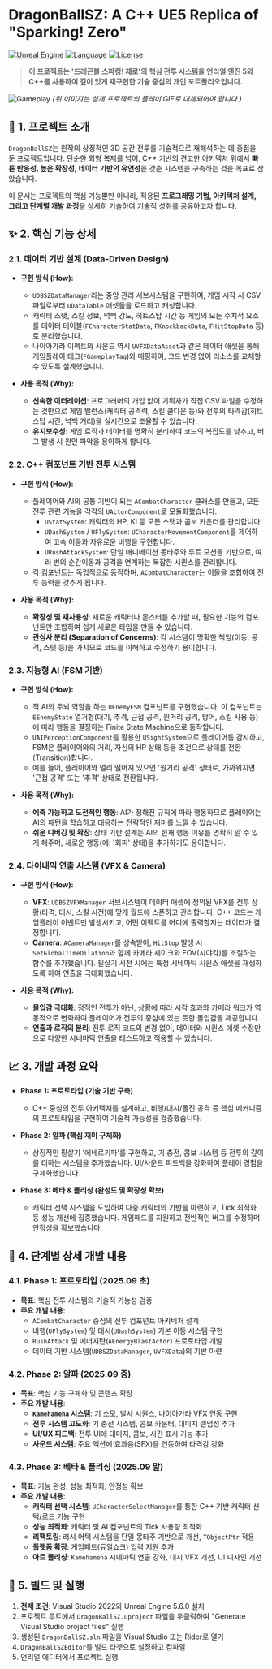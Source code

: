# DragonBallSZ: A C++ UE5 Replica of "Sparking! Zero"

[![Unreal Engine](https://img.shields.io/badge/Unreal%20Engine-5.6.0-blue.svg)](https://www.unrealengine.com/)
[![Language](https://img.shields.io/badge/C%2B%2B-20-blue.svg)](https://isocpp.org/)
[![License](https://img.shields.io/badge/License-MIT-green.svg)](LICENSE)

> **이 프로젝트는 '드래곤볼 스파킹! 제로'의 핵심 전투 시스템을 언리얼 엔진 5와 C++를 사용하여 깊이 있게 재구현한 기술 중심의 개인 포트폴리오입니다.**

![Gameplay](https://raw.githubusercontent.com/user/DragonBallSZ/main/Documents/Reference/GameTitle.jpg)
*(위 이미지는 실제 프로젝트의 플레이 GIF로 대체되어야 합니다.)*

## 📜 1. 프로젝트 소개

`DragonBallSZ`는 원작의 상징적인 3D 공간 전투를 기술적으로 재해석하는 데 중점을 둔 프로젝트입니다. 단순한 외형 복제를 넘어, C++ 기반의 견고한 아키텍처 위에서 **빠른 반응성, 높은 확장성, 데이터 기반의 유연성**을 갖춘 시스템을 구축하는 것을 목표로 삼았습니다.

이 문서는 프로젝트의 핵심 기능뿐만 아니라, 적용된 **프로그래밍 기법, 아키텍처 설계, 그리고 단계별 개발 과정**을 상세히 기술하여 기술적 성취를 공유하고자 합니다.

## ✨ 2. 핵심 기능 상세

### 2.1. 데이터 기반 설계 (Data-Driven Design)

- **구현 방식 (How):**
  - `UDBSZDataManager`라는 중앙 관리 서브시스템을 구현하여, 게임 시작 시 CSV 파일로부터 `UDataTable` 애셋들을 로드하고 캐싱합니다.
  - 캐릭터 스탯, 스킬 정보, 넉백 강도, 히트스탑 시간 등 게임의 모든 수치적 요소를 데이터 테이블(`FCharacterStatData`, `FKnockbackData`, `FHitStopData` 등)로 분리했습니다.
  - 나이아가라 이펙트와 사운드 역시 `UVFXDataAsset`과 같은 데이터 애셋을 통해 게임플레이 태그(`FGameplayTag`)와 매핑하여, 코드 변경 없이 리소스를 교체할 수 있도록 설계했습니다.

- **사용 목적 (Why):**
  - **신속한 이터레이션**: 프로그래머의 개입 없이 기획자가 직접 CSV 파일을 수정하는 것만으로 게임 밸런스(캐릭터 공격력, 스킬 쿨다운 등)와 전투의 타격감(히트스탑 시간, 넉백 거리)을 실시간으로 조율할 수 있습니다.
  - **유지보수성**: 게임 로직과 데이터를 명확히 분리하여 코드의 복잡도를 낮추고, 버그 발생 시 원인 파악을 용이하게 합니다.

### 2.2. C++ 컴포넌트 기반 전투 시스템

- **구현 방식 (How):**
  - 플레이어와 AI의 공통 기반이 되는 `ACombatCharacter` 클래스를 만들고, 모든 전투 관련 기능을 각각의 `UActorComponent`로 모듈화했습니다.
    - `UStatSystem`: 캐릭터의 HP, Ki 등 모든 스탯과 콤보 카운터를 관리합니다.
    - `UDashSystem` / `UFlySystem`: `UCharacterMovementComponent`를 제어하여 고속 이동과 자유로운 비행을 구현합니다.
    - `URushAttackSystem`: 단일 애니메이션 몽타주와 루트 모션을 기반으로, 여러 번의 순간이동과 공격을 연계하는 복잡한 시퀀스를 관리합니다.
  - 각 컴포넌트는 독립적으로 동작하며, `ACombatCharacter`는 이들을 조합하여 전투 능력을 갖추게 됩니다.

- **사용 목적 (Why):**
  - **확장성 및 재사용성**: 새로운 캐릭터나 몬스터를 추가할 때, 필요한 기능의 컴포넌트만 조합하여 쉽게 새로운 타입을 만들 수 있습니다.
  - **관심사 분리 (Separation of Concerns)**: 각 시스템이 명확한 책임(이동, 공격, 스탯 등)을 가지므로 코드를 이해하고 수정하기 용이합니다.

### 2.3. 지능형 AI (FSM 기반)

- **구현 방식 (How):**
  - 적 AI의 두뇌 역할을 하는 `UEnemyFSM` 컴포넌트를 구현했습니다. 이 컴포넌트는 `EEnemyState` 열거형(대기, 추격, 근접 공격, 원거리 공격, 방어, 스킬 사용 등)에 따라 행동을 결정하는 Finite State Machine으로 동작합니다.
  - `UAIPerceptionComponent`를 활용한 `USightSystem`으로 플레이어를 감지하고, FSM은 플레이어와의 거리, 자신의 HP 상태 등을 조건으로 상태를 전환(Transition)합니다.
  - 예를 들어, 플레이어와 멀리 떨어져 있으면 '원거리 공격' 상태로, 가까워지면 '근접 공격' 또는 '추격' 상태로 전환됩니다.

- **사용 목적 (Why):**
  - **예측 가능하고 도전적인 행동**: AI가 정해진 규칙에 따라 행동하므로 플레이어는 AI의 패턴을 학습하고 대응하는 전략적인 재미를 느낄 수 있습니다.
  - **쉬운 디버깅 및 확장**: 상태 기반 설계는 AI의 현재 행동 이유를 명확히 알 수 있게 해주며, 새로운 행동(예: '회피' 상태)을 추가하기도 용이합니다.

### 2.4. 다이내믹 연출 시스템 (VFX & Camera)

- **구현 방식 (How):**
  - **VFX**: `UDBSZVFXManager` 서브시스템이 데이터 애셋에 정의된 VFX를 전투 상황(타격, 대시, 스킬 시전)에 맞게 월드에 스폰하고 관리합니다. C++ 코드는 게임플레이 이벤트만 발생시키고, 어떤 이펙트를 어디에 출력할지는 데이터가 결정합니다.
  - **Camera**: `ACameraManager`를 상속받아, `HitStop` 발생 시 `SetGlobalTimeDilation`과 함께 카메라 셰이크와 FOV(시야각)를 조절하는 함수를 추가했습니다. 필살기 시전 시에는 특정 시네마틱 시퀀스 애셋을 재생하도록 하여 연출을 극대화했습니다.

- **사용 목적 (Why):**
  - **몰입감 극대화**: 정적인 전투가 아닌, 상황에 따라 시각 효과와 카메라 워크가 역동적으로 변화하여 플레이어가 전투의 중심에 있는 듯한 몰입감을 제공합니다.
  - **연출과 로직의 분리**: 전투 로직 코드의 변경 없이, 데이터와 시퀀스 애셋 수정만으로 다양한 시네마틱 연출을 테스트하고 적용할 수 있습니다.

## 📈 3. 개발 과정 요약

- **Phase 1: 프로토타입 (기술 기반 구축)**
  - C++ 중심의 전투 아키텍처를 설계하고, 비행/대시/돌진 공격 등 핵심 메커니즘의 프로토타입을 구현하여 기술적 가능성을 검증했습니다.

- **Phase 2: 알파 (핵심 재미 구체화)**
  - 상징적인 필살기 '에네르기파'를 구현하고, 기 충전, 콤보 시스템 등 전투의 깊이를 더하는 시스템을 추가했습니다. UI/사운드 피드백을 강화하여 플레이 경험을 구체화했습니다.

- **Phase 3: 베타 & 폴리싱 (완성도 및 확장성 확보)**
  - 캐릭터 선택 시스템을 도입하여 다중 캐릭터의 기반을 마련하고, Tick 최적화 등 성능 개선에 집중했습니다. 게임패드를 지원하고 전반적인 버그를 수정하며 안정성을 확보했습니다.

## 📑 4. 단계별 상세 개발 내용

### 4.1. Phase 1: 프로토타입 (2025.09 초)
- **목표**: 핵심 전투 시스템의 기술적 가능성 검증
- **주요 개발 내용**:
  - `ACombatCharacter` 중심의 전투 컴포넌트 아키텍처 설계
  - 비행(`UFlySystem`) 및 대시(`UDashSystem`) 기본 이동 시스템 구현
  - `RushAttack` 및 에너지탄(`AEnergyBlastActor`) 프로토타입 개발
  - 데이터 기반 시스템(`UDBSZDataManager`, `UVFXData`)의 기반 마련

### 4.2. Phase 2: 알파 (2025.09 중)
- **목표**: 핵심 기능 구체화 및 콘텐츠 확장
- **주요 개발 내용**:
  - **`Kamehameha` 시스템**: 기 소모, 발사 시퀀스, 나이아가라 VFX 연동 구현
  - **전투 시스템 고도화**: 기 충전 시스템, 콤보 카운터, 대미지 랜덤성 추가
  - **UI/UX 피드백**: 전투 UI에 대미지, 콤보, 시간 표시 기능 추가
  - **사운드 시스템**: 주요 액션에 효과음(SFX)을 연동하여 타격감 강화

### 4.3. Phase 3: 베타 & 폴리싱 (2025.09 말)
- **목표**: 기능 완성, 성능 최적화, 안정성 확보
- **주요 개발 내용**:
  - **캐릭터 선택 시스템**: `UCharacterSelectManager`를 통한 C++ 기반 캐릭터 선택/로드 기능 구현
  - **성능 최적화**: 캐릭터 및 AI 컴포넌트의 Tick 사용량 최적화
  - **리팩토링**: 러시 어택 시스템을 단일 몽타주 기반으로 개선, `TObjectPtr` 적용
  - **플랫폼 확장**: 게임패드(듀얼쇼크) 입력 지원 추가
  - **아트 폴리싱**: `Kamehameha` 시네마틱 연출 강화, 대시 VFX 개선, UI 디자인 개선

## 🚀 5. 빌드 및 실행

1.  **전제 조건**: Visual Studio 2022와 Unreal Engine 5.6.0 설치
2.  프로젝트 루트에서 `DragonBallSZ.uproject` 파일을 우클릭하여 "Generate Visual Studio project files" 실행
3.  생성된 `DragonBallSZ.sln` 파일을 Visual Studio 또는 Rider로 열기
4.  `DragonBallSZEditor`를 빌드 타겟으로 설정하고 컴파일
5.  언리얼 에디터에서 프로젝트 실행
